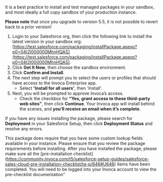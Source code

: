 It is a best practice to install and test managed packages in your sandbox, and most ideally a full copy sandbox of your production instance. 

**Please note** that once you upgrade to version 5.5, it is not possible to revert back to a prior version! 

1. Login to your Salesforce org, then click the following link to install the latest version in your sandbox org: [https://test.salesforce.com/packaging/installPackage.apexp?p0=04t2I000000MhnHQAS](https://test.salesforce.com/packaging/installPackage.apexp?p0=04t2I000000MhnHQAS). 
2. Click **Get It Now**, then choose the sandbox environment.
3. Click **Confirm and Install**.
4. The next step will prompt you to select the users or profiles that should have access to the Invoca Enterprise app. 
    - Select **'Install for all users'**, then 'Install'.
5. Next, you will be prompted to approve Invoca’s access. 
    - Check the checkbox for **“Yes, grant access to these third-party web sites”**, then click **Continue**. Your Invoca app will install behind the scenes, and **you’ll receive an email when it’s complete**. 

If you have any issues installing the package, please search for **Deployment** in your Salesforce Setup, then click **Deployment Status** and resolve any errors. 

This package does require that you have some custom lookup fields available in your instance. Please ensure that you review the package requirements before installing. After you have installed the package, please make sure all the [pre-installation checklist] (https://community.invoca.com/t5/salesforce-setup-guides/salesforce-sales-cloud-pre-installation-checklist/ta-p/646#U646) items have been completed. You will need to be logged into your Invoca account to view the pre-checklist documentation"